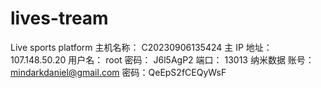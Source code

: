 # lives-tream
Live sports platform
主机名称：
C20230906135424
主 IP 地址：
107.148.50.20
用户名：
root
密码：
J6l5AgP2
端口：
13013
纳米数据
账号：mindarkdaniel@gmail.com
密码：QeEpS2fCEQyWsF